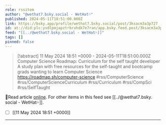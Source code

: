 ```yaml
---
role: rssitem
author: "@wethat7․bsky․social - WetHat💦"
published: 2024-05-11T18:51:00.000Z
link: https://bsky.app/profile/wethat7.bsky.social/post/3ksacm3a3p727
id: at://did:plc:yvdlpmjapztrbruhdk7e7ran/app.bsky.feed.post/3ksacm3a3p727
feed: "[[../@wethat7․bsky․social - WetHat💦]]"
tags: []
pinned: false
---
```

> [!abstract] 11 May 2024 18:51 +0000 - 2024-05-11T18:51:00.000Z
> Computer Science Roadmap: Curriculum for the self taught developer A study plan with free resources for the self-taught and bootcamp grads wanting to learn Computer Science https://roadmap.sh/computer-science #rss/ComputerScience #rss/ComputerScienceCurriculum #rss/Curriculum #rss/CompSci #rss/SelfTaught

🔗Read article [online](https://bsky.app/profile/wethat7.bsky.social/post/3ksacm3a3p727). For other items in this feed see [[../@wethat7․bsky․social - WetHat💦]].

- [ ] [[11 May 2024 18꞉51 +0000]]
- - -
